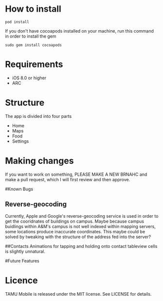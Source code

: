 # How to install
```
pod install
```
If you don't have cocoapods installed on your machine, run this command in order to install the gem
```
sudo gem install cocoapods
```
# Requirements
- iOS 8.0 or higher
- ARC

# Structure
The app is divided into four parts
- Home
- Maps
- Food
- Settings

# Making changes
If you want to work on something, PLEASE MAKE A NEW BRNAHC and make a pull request, which I will first review and then approve.

#Known Bugs
## Reverse-geocoding
Currently, Apple and Google's reverse-geocoding service is used in order to get the cooridnates of buildings on campus. Maybe because campus buidlings within A&M's campus is not well indexed within mapping servers, some locations produce inaccurate coordinates. This maybe could be solved by tweaking with the structure of the address fed into the server?

##Contacts
Animations for tapping and holding onto contact tableview cells is slightly unnatural.

#Future Features
# Licence
TAMU Mobile is released under the MIT license. See LICENSE for details.
